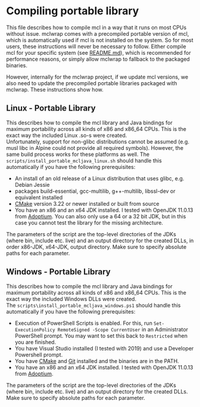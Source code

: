 # Compiling portable library
This file describes how to compile mcl in a way that it runs on most CPUs without issue. 
mclwrap comes with a precompiled portable version of mcl, which is automatically used if mcl is not installed on the system.
So for most users, these instructions will never be necessary to follow. Either compile mcl for your specific system (see [README.md](README.md)), which is recommended for performance reasons, or simply allow mclwrap to fallback to the packaged binaries.

However, internally for the mclwrap project, if we update mcl versions, we also need to update the precompiled portable libraries packaged with mclwrap. These instructions show how. 

## Linux - Portable Library
This describes how to compile the mcl library and Java bindings for maximum portability across all kinds of x86 and x86_64 CPUs. This is the exact way the included Linux .so-s were created.  
Unfortunately, support for non-glibc distributions cannot be assumed (e.g. musl libc in Alpine could not provide all required symbols). However, the same build process works for these platforms as well.
The `scripts/install_portable_mcljava_linux.sh` should handle this automatically if you have the following prerequisites:
 - An install of an old release of a Linux distribution that uses glibc, e.g. Debian Jessie
 - packages build-essential, gcc-multilib, g++-multilib, libssl-dev or equivalent installed
 - [CMake](https://github.com/KitWare/CMake) version 3.22 or newer installed or built from source
 - You have an x86 and an x64 JDK installed. I tested with OpenJDK 11.0.13 from [Adoptium](https://adoptium.net/releases.html?variant=openjdk11). You can also only use a 64 or a 32 bit JDK, but in this case you cannot test the library for the missing architecture. 

The parameters of the script are the top-level directories of the JDKs (where bin, include etc. live) and an output directory for the created DLLs, in order x86-JDK, x64-JDK, output directory. Make sure to specify absolute paths for each parameter. 

## Windows - Portable Library
This describes how to compile the mcl library and Java bindings for maximum portability across all kinds of x86 and x86_64 CPUs. This is the exact way the included Windows DLLs were created.  
The `scripts\install_portable_mcljava_windows.ps1` should handle this automatically if you have the following prerequisites:
 - Execution of PowerShell Scripts is enabled. For this, run `Set-ExecutionPolicy RemoteSigned -Scope CurrentUser` in an Administrator PowerShell prompt. You may want to set this back to `Restricted` when you are finished.
 - You have Visual Studio installed (I tested with 2019) and use a Developer Powershell prompt.
 - You have [CMake](https://cmake.org/download/) and [Git](https://git-scm.com/download/win) installed and the binaries are in the PATH.
 - You have an x86 and an x64 JDK installed. I tested with OpenJDK 11.0.13 from [Adoptium](https://adoptium.net/releases.html?variant=openjdk11).

The parameters of the script are the top-level directories of the JDKs (where bin, include etc. live) and an output directory for the created DLLs. Make sure to specify absolute paths for each parameter. 
